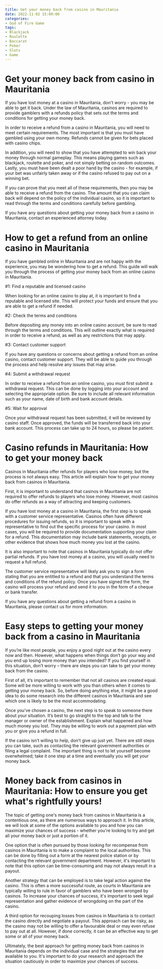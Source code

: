 ```yaml
---
title: Get your money back from casino in Mauritania
date: 2022-11-02 15:09:00
categories:
- God of Fire Game
tags:
- Blackjack
- Roulette
- Baccarat
- Poker
- Slots
- Game
---
```



#  Get your money back from casino in Mauritania

If you have lost money at a casino in Mauritania, don't worry - you may be able to get it back. Under the law of Mauritania, casinos are required to provide gamblers with a refunds policy that sets out the terms and conditions for getting your money back.

In order to receive a refund from a casino in Mauritania, you will need to meet certain requirements. The most important is that you must have gambled using your own money. Refunds cannot be given for bets placed with casino chips.

In addition, you will need to show that you have attempted to win back your money through normal gameplay. This means playing games such as blackjack, roulette and poker, and not simply betting on random outcomes. Lastly, you must have been dealt a poor hand by the casino - for example, if your bet was unfairly taken away or if the casino refused to pay out on a winning bet.

If you can prove that you meet all of these requirements, then you may be able to receive a refund from the casino. The amount that you can claim back will depend on the policy of the individual casino, so it is important to read through the terms and conditions carefully before gambling.

If you have any questions about getting your money back from a casino in Mauritania, contact an experienced attorney today.

#  How to get a refund from an online casino in Mauritania

If you have gambled online in Mauritania and are not happy with the experience, you may be wondering how to get a refund. This guide will walk you through the process of getting your money back from an online casino in Mauritania.

#1: Find a reputable and licensed casino

When looking for an online casino to play at, it is important to find a reputable and licensed site. This will protect your funds and ensure that you are able to get a refund if needed.

#2: Check the terms and conditions

Before depositing any money into an online casino account, be sure to read through the terms and conditions. This will outline exactly what is required in order to receive a refund, as well as any restrictions that may apply.

#3: Contact customer support

If you have any questions or concerns about getting a refund from an online casino, contact customer support. They will be able to guide you through the process and help resolve any issues that may arise.

#4: Submit a withdrawal request

In order to receive a refund from an online casino, you must first submit a withdrawal request. This can be done by logging into your account and selecting the appropriate option. Be sure to include all relevant information such as your name, date of birth and bank account details.

#5: Wait for approval

Once your withdrawal request has been submitted, it will be reviewed by casino staff. Once approved, the funds will be transferred back into your bank account. This process can take up to 24 hours, so please be patient.

#  Casino refunds in Mauritania: How to get your money back

Casinos in Mauritania offer refunds for players who lose money, but the process is not always easy. This article will explain how to get your money back from casinos in Mauritania.

First, it is important to understand that casinos in Mauritania are not required to offer refunds to players who lose money. However, most casinos do offer refunds as a way of attracting and keeping customers.

If you have lost money at a casino in Mauritania, the first step is to speak with a customer service representative. Casinos often have different procedures for issuing refunds, so it is important to speak with a representative to find out the specific process for your casino. In most cases, you will be required to provide documentation supporting your claim for a refund. This documentation may include bank statements, receipts, or other evidence that shows how much money you lost at the casino.

It is also important to note that casinos in Mauritania typically do not offer partial refunds. If you have lost money at a casino, you will usually need to request a full refund.

The customer service representative will likely ask you to sign a form stating that you are entitled to a refund and that you understand the terms and conditions of the refund policy. Once you have signed the form, the casino will process your refund and send it to you in the form of a cheque or bank transfer.

If you have any questions about getting a refund from a casino in Mauritania, please contact us for more information.

#  Easy steps to getting your money back from a casino in Mauritania

If you’re like most people, you enjoy a good night out at the casino every now and then. However, what happens when things don’t go your way and you end up losing more money than you intended? If you find yourself in this situation, don’t worry – there are steps you can take to get your money back from the casino.

First of all, it’s important to remember that not all casinos are created equal. Some will be more willing to work with you than others when it comes to getting your money back. So, before doing anything else, it might be a good idea to do some research into the different casinos in Mauritania and see which one is likely to be the most accommodating.

Once you’ve chosen a casino, the next step is to speak to someone there about your situation. It’s best to go straight to the top and talk to the manager or owner of the establishment. Explain what happened and how much money you lost. They may be willing to work out a payment plan with you or give you a refund in full.

If the casino isn’t willing to help, don’t give up just yet. There are still steps you can take, such as contacting the relevant government authorities or filing a legal complaint. The important thing is not to let yourself become overwhelmed; take it one step at a time and eventually you will get your money back.

#  Money back from casinos in Mauritania: How to ensure you get what's rightfully yours!

The topic of getting one's money back from casinos in Mauritania is a contentious one, as there are numerous ways to approach it. In this article, we will look at some of the options available to you and how you can maximize your chances of success - whether you're looking to try and get all your money back or just a portion of it.

One option that is often pursued by those looking for recompense from casinos in Mauritania is to make a complaint to the local authorities. This can be done by filling out a form at the nearest police station or by contacting the relevant government department. However, it's important to note that this option can be time-consuming and may not always result in a payout.

Another strategy that can be employed is to take legal action against the casino. This is often a more successful route, as courts in Mauritania are typically willing to rule in favor of gamblers who have been wronged by casinos. To increase your chances of success, it's important to seek legal representation and gather evidence of wrongdoing on the part of the casino.

A third option for recouping losses from casinos in Mauritania is to contact the casino directly and negotiate a payout. This approach can be risky, as the casino may not be willing to offer a favourable deal or may even refuse to pay out at all. However, if done correctly, it can be an effective way to get some or all of your money back.

Ultimately, the best approach for getting money back from casinos in Mauritania depends on the individual case and the strategies that are available to you. It's important to do your research and approach the situation cautiously in order to maximize your chances of success.